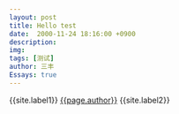 ```yaml
---
layout: post
title: Hello test
date:  2000-11-24 18:16:00 +0900
description:
img: 
tags: [测试]
author: 三丰
Essays: true
---
```

{{site.label1}} <a href="/about">{{page.author}}</a> {{site.label2}}
    
